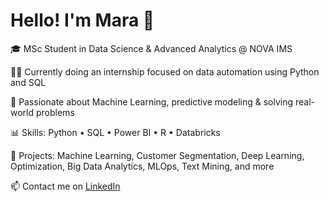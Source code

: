 # Hello! I'm Mara 👋

🎓 MSc Student in Data Science & Advanced Analytics @ NOVA IMS  

👩‍💻 Currently doing an internship focused on data automation using Python and SQL 

🤖 Passionate about Machine Learning, predictive modeling & solving real-world problems  

📊 Skills: Python • SQL • Power BI • R • Databricks  

🚀 Projects: Machine Learning, Customer Segmentation, Deep Learning, Optimization, Big Data Analytics, MLOps, Text Mining, and more

📫 Contact me on [LinkedIn](https://www.linkedin.com/in/maracordeirosimoes/)

